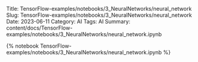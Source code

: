 Title: TensorFlow-examples/notebooks/3_NeuralNetworks/neural_network
Slug: TensorFlow-examples/notebooks/3_NeuralNetworks/neural_network
Date: 2023-06-11
Category: AI
Tags: AI
Summary: content/docs/TensorFlow-examples/notebooks/3_NeuralNetworks/neural_network.ipynb

{% notebook TensorFlow-examples/notebooks/3_NeuralNetworks/neural_network.ipynb %}